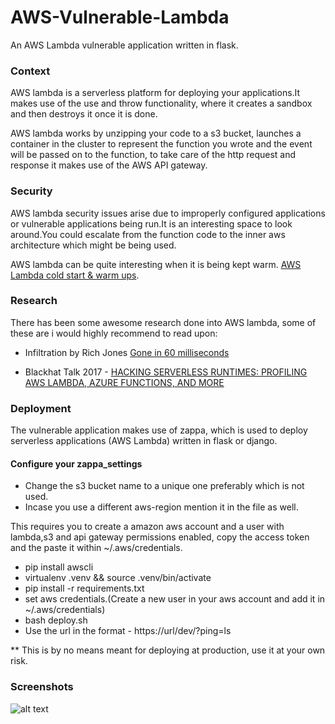 
# AWS-Vulnerable-Lambda
An AWS Lambda vulnerable application written in flask.

### Context

AWS lambda is a serverless platform for deploying your applications.It makes use of the use and throw functionality, where it creates a sandbox and then destroys it once it is done.

AWS lambda works by unzipping your code to a s3 bucket, launches a container in the cluster to represent the function you wrote and the event will be passed on to the function, to take care of the http request and response it makes use of the AWS API gateway.


### Security

AWS lambda security issues arise due to improperly configured applications or vulnerable applications being run.It is an interesting space to look around.You could escalate from the function code to the inner aws architecture which might be being used.

AWS lambda can be quite interesting when it is being kept warm. [AWS Lambda cold start & warm ups](https://serverless.com/blog/keep-your-lambdas-warm/).



### Research 

There has been some awesome research done into AWS lambda, some of these are i would highly recommend to read upon:

* Infiltration by Rich Jones  [ Gone in 60 milliseconds ](https://media.ccc.de/v/33c3-7865-gone_in_60_milliseconds)

* Blackhat Talk 2017 - [HACKING SERVERLESS RUNTIMES: PROFILING AWS LAMBDA, AZURE FUNCTIONS, AND MORE](https://www.blackhat.com/docs/us-17/wednesday/us-17-Krug-Hacking-Severless-Runtimes.pdf)


### Deployment

The vulnerable application makes use of zappa, which is used to deploy serverless applications (AWS Lambda) written in flask or django.

#### Configure your zappa_settings

* Change the s3 bucket name to a unique one preferably which is not used.
* Incase you use a different aws-region mention it in the file as well.

This requires you to create a amazon aws account and a user with lambda,s3 and api gateway permissions enabled, copy the access token and the paste it within ~/.aws/credentials.

* pip install awscli
* virtualenv .venv && source .venv/bin/activate
* pip install -r requirements.txt
* set aws credentials.(Create a new user in your aws account and add it in ~/.aws/credentials)
* bash deploy.sh
* Use the url in the format - https://url/dev/?ping=ls

** This is by no means meant for deploying at production, use it at your own risk.


### Screenshots

![alt text](https://i.imgur.com/tiGlinR.png "App Sample")



